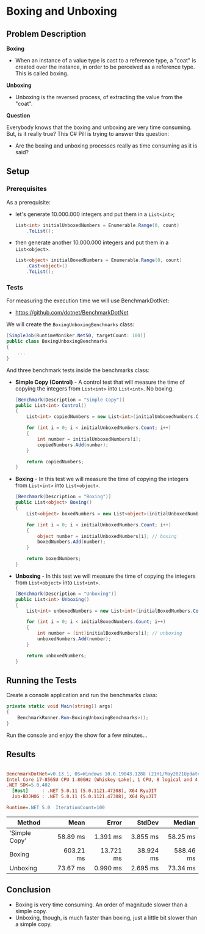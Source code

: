 # Boxing and Unboxing

## Problem Description

**Boxing**

- When an instance of a value type is cast to a reference type, a "coat" is created over the instance, in order to be perceived as a reference type. This is called boxing.

**Unboxing**

- Unboxing is the reversed process, of extracting the value from the "coat".

**Question**

Everybody knows that the boxing and unboxing are very time consuming. But, is it really true? This C# Pill is trying to answer this question:

- Are the boxing and unboxing processes really as time consuming as it is said?

## Setup

### Prerequisites

As a prerequisite:

- let's generate 10.000.000 integers and put them in a `List<int>`;

  ```csharp
  List<int> initialUnboxedNumbers = Enumerable.Range(0, count)
      .ToList();
  ```

- then generate another 10.000.000 integers and put them in a `List<object>`.

  ```csharp
  List<object> initialBoxedNumbers = Enumerable.Range(0, count)
      .Cast<object>()
      .ToList();
  ```

### Tests

For measuring the execution time we will use BenchmarkDotNet:

- https://github.com/dotnet/BenchmarkDotNet

We will create the `BoxingUnboxingBenchmarks` class:

```csharp
[SimpleJob(RuntimeMoniker.Net50, targetCount: 100)]
public class BoxingUnboxingBenchmarks
{
    ...
}
```

And three benchmark tests inside the benchmarks class:

- **Simple Copy (Control)** - A control test that will measure the time of copying the integers from `List<int>` into `List<int>`. No boxing.

  ```csharp
  [Benchmark(Description = "Simple Copy")]
  public List<int> Control()
  {
      List<int> copiedNumbers = new List<int>(initialUnboxedNumbers.Count);
  
      for (int i = 0; i < initialUnboxedNumbers.Count; i++)
      {
          int number = initialUnboxedNumbers[i];
          copiedNumbers.Add(number);
      }
  
      return copiedNumbers;
  }
  ```

- **Boxing** - In this test we will measure the time of copying the integers from `List<int>` into `List<object>`.

  ```csharp
  [Benchmark(Description = "Boxing")]
  public List<object> Boxing()
  {
      List<object> boxedNumbers = new List<object>(initialUnboxedNumbers.Count);
  
      for (int i = 0; i < initialUnboxedNumbers.Count; i++)
      {
          object number = initialUnboxedNumbers[i]; // boxing
          boxedNumbers.Add(number);
      }
  
      return boxedNumbers;
  }
  ```

- **Unboxing** - In this test we will measure the time of copying the integers from `List<object>` into `List<int>`.

  ```csharp
  [Benchmark(Description = "Unboxing")]
  public List<int> Unboxing()
  {
      List<int> unboxedNumbers = new List<int>(initialBoxedNumbers.Count);
  
      for (int i = 0; i < initialBoxedNumbers.Count; i++)
      {
          int number = (int)initialBoxedNumbers[i]; // unboxing
          unboxedNumbers.Add(number);
      }
  
      return unboxedNumbers;
  }
  ```

## Running the Tests

Create a console application and run the benchmarks class:

```csharp
private static void Main(string[] args)
{
    BenchmarkRunner.Run<BoxingUnboxingBenchmarks>();
}
```

Run the console and enjoy the show for a few minutes...

## Results

``` ini

BenchmarkDotNet=v0.13.1, OS=Windows 10.0.19043.1288 (21H1/May2021Update)
Intel Core i7-8565U CPU 1.80GHz (Whiskey Lake), 1 CPU, 8 logical and 4 physical cores
.NET SDK=5.0.402
  [Host]     : .NET 5.0.11 (5.0.1121.47308), X64 RyuJIT
  Job-BDJHOG : .NET 5.0.11 (5.0.1121.47308), X64 RyuJIT

Runtime=.NET 5.0  IterationCount=100  

```
|        Method |      Mean |     Error |    StdDev |    Median |
|-------------- |----------:|----------:|----------:|----------:|
| &#39;Simple Copy&#39; |  58.89 ms |  1.391 ms |  3.855 ms |  58.25 ms |
|        Boxing | 603.21 ms | 13.721 ms | 38.924 ms | 588.46 ms |
|      Unboxing |  73.67 ms |  0.990 ms |  2.695 ms |  73.34 ms |

## Conclusion

- Boxing is very time consuming. An order of magnitude slower than a simple copy.
- Unboxing, though, is much faster than boxing, just a little bit slower than a simple copy.
